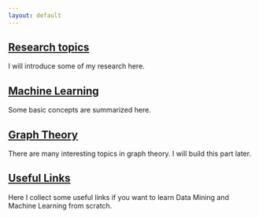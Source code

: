 ```yaml
---
layout: default
---
```


<head>
  <title>Yi Homepage</title>
</head>

## [Research topics](Research)
I will introduce some of my research here.

## [Machine Learning](MachineLearning)
Some basic concepts are summarized here. 

## [Graph Theory](graphTheory) 
There are many interesting topics in graph theory. I will build this part later.

## [Useful Links](usefulLinks)
Here I collect some useful links if you want to learn Data Mining and Machine Learning from scratch.